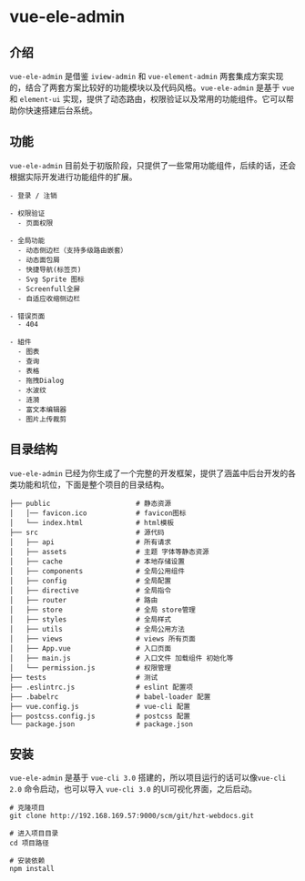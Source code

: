 # vue-ele-admin

## 介绍

`vue-ele-admin` 是借鉴 `iview-admin` 和 `vue-element-admin` 两套集成方案实现的，结合了两套方案比较好的功能模块以及代码风格。`vue-ele-admin` 是基于 `vue` 和 `element-ui` 实现，提供了动态路由，权限验证以及常用的功能组件。它可以帮助你快速搭建后台系统。

## 功能

`vue-ele-admin` 目前处于初版阶段，只提供了一些常用功能组件，后续的话，还会根据实际开发进行功能组件的扩展。

```
- 登录 / 注销

- 权限验证
  - 页面权限

- 全局功能
  - 动态侧边栏（支持多级路由嵌套）
  - 动态面包屑
  - 快捷导航(标签页)
  - Svg Sprite 图标
  - Screenfull全屏
  - 自适应收缩侧边栏

- 错误页面
  - 404

- 組件
  - 图表
  - 查询
  - 表格
  - 拖拽Dialog
  - 水波纹
  - 涟漪
  - 富文本编辑器
  - 图片上传裁剪
```

## 目录结构

`vue-ele-admin` 已经为你生成了一个完整的开发框架，提供了涵盖中后台开发的各类功能和坑位，下面是整个项目的目录结构。

```
├── public                     # 静态资源
│   │── favicon.ico            # favicon图标
│   └── index.html             # html模板
├── src                        # 源代码
│   ├── api                    # 所有请求
│   ├── assets                 # 主题 字体等静态资源
│   ├── cache                  # 本地存储设置
│   ├── components             # 全局公用组件
│   ├── config                 # 全局配置
│   ├── directive              # 全局指令
│   ├── router                 # 路由
│   ├── store                  # 全局 store管理
│   ├── styles                 # 全局样式
│   ├── utils                  # 全局公用方法
│   ├── views                  # views 所有页面
│   ├── App.vue                # 入口页面
│   ├── main.js                # 入口文件 加载组件 初始化等
│   └── permission.js          # 权限管理
├── tests                      # 测试
├── .eslintrc.js               # eslint 配置项
├── .babelrc                   # babel-loader 配置
├── vue.config.js              # vue-cli 配置
├── postcss.config.js          # postcss 配置
└── package.json               # package.json
```

## 安装

`vue-ele-admin` 是基于 `vue-cli 3.0` 搭建的，所以项目运行的话可以像`vue-cli 2.0` 命令启动，也可以导入 `vue-cli 3.0` 的UI可视化界面，之后启动。

```
# 克隆项目
git clone http://192.168.169.57:9000/scm/git/hzt-webdocs.git

# 进入项目目录
cd 项目路径

# 安装依赖
npm install
```
